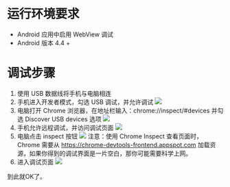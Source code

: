 # 运行环境要求
- Android 应用中启用 WebView 调试
- Android 版本 4.4 +
# 调试步骤
1. 使用 USB 数据线将手机与电脑相连
2. 手机进入开发者模式，勾选 USB 调试，并允许调试
![](http://upload-images.jianshu.io/upload_images/5018455-ae5d7db19b635d68.png?imageMogr2/auto-orient/strip%7CimageView2/2/w/1240)
3. 电脑打开 Chrome 浏览器，在地址栏输入：chrome://inspect/#devices 并勾选 Discover USB devices 选项
![](http://upload-images.jianshu.io/upload_images/5018455-04f75d89c6821c74.png?imageMogr2/auto-orient/strip%7CimageView2/2/w/1240)
4. 手机允许远程调试，并访问调试页面
![](http://upload-images.jianshu.io/upload_images/5018455-f9ca7fdbcbf2f3a1.png?imageMogr2/auto-orient/strip%7CimageView2/2/w/1240)
5. 电脑点击 inspect 按钮
![](http://upload-images.jianshu.io/upload_images/5018455-e0c1f8d526b918c9.png?imageMogr2/auto-orient/strip%7CimageView2/2/w/1240)
注意：使用 Chrome Inspect 查看页面时，Chrome 需要从 https://chrome-devtools-frontend.appspot.com 加载资源，如果你得到的调试界面是一片空白，那你可能需要科学上网。
6. 进入调试页面
![](http://upload-images.jianshu.io/upload_images/5018455-33e8c3a9f91d5d39.png?imageMogr2/auto-orient/strip%7CimageView2/2/w/1240)

到此就OK了。
